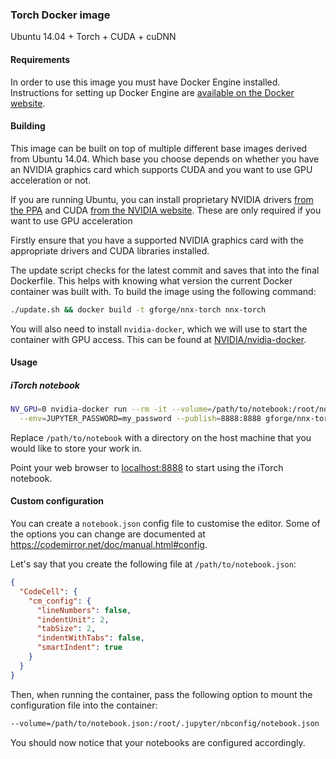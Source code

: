 ### Torch Docker image

Ubuntu 14.04 + Torch + CUDA + cuDNN

#### Requirements

In order to use this image you must have Docker Engine installed. Instructions for setting up Docker Engine are [available on the Docker website](https://docs.docker.com/engine/installation/).

#### Building

This image can be built on top of multiple different base images derived from Ubuntu 14.04. Which base you choose depends on whether you have an NVIDIA graphics card which supports CUDA and you want to use GPU acceleration or not.

If you are running Ubuntu, you can install proprietary NVIDIA drivers [from the PPA](https://launchpad.net/~graphics-drivers/+archive/ubuntu/ppa) and CUDA [from the NVIDIA website](https://developer.nvidia.com/cuda-downloads). These are only required if you want to use GPU acceleration

Firstly ensure that you have a supported NVIDIA graphics card with the appropriate drivers and CUDA libraries installed.

The update script checks for the latest commit and saves that into the final Dockerfile. This helps with knowing what version the current Docker container was built with. To build the image using the following command:

```sh
./update.sh && docker build -t gforge/nnx-torch nnx-torch
```

You will also need to install `nvidia-docker`, which we will use to start the container with GPU access. This can be found at [NVIDIA/nvidia-docker](https://github.com/NVIDIA/nvidia-docker).

#### Usage

##### iTorch notebook

```sh
NV_GPU=0 nvidia-docker run --rm -it --volume=/path/to/notebook:/root/notebook \
  --env=JUPYTER_PASSWORD=my_password --publish=8888:8888 gforge/nnx-torch
```
Replace `/path/to/notebook` with a directory on the host machine that you would like to store your work in.

Point your web browser to [localhost:8888](http://localhost:8888) to start using the iTorch notebook.

#### Custom configuration

You can create a `notebook.json` config file to customise the editor. Some of the options you can change are documented at https://codemirror.net/doc/manual.html#config.

Let's say that you create the following file at `/path/to/notebook.json`:

```json
{
  "CodeCell": {
    "cm_config": {
      "lineNumbers": false,
      "indentUnit": 2,
      "tabSize": 2,
      "indentWithTabs": false,
      "smartIndent": true
    }
  }
}
```

Then, when running the container, pass the following option to mount the configuration file into the container:

```sh
--volume=/path/to/notebook.json:/root/.jupyter/nbconfig/notebook.json
```

You should now notice that your notebooks are configured accordingly.

